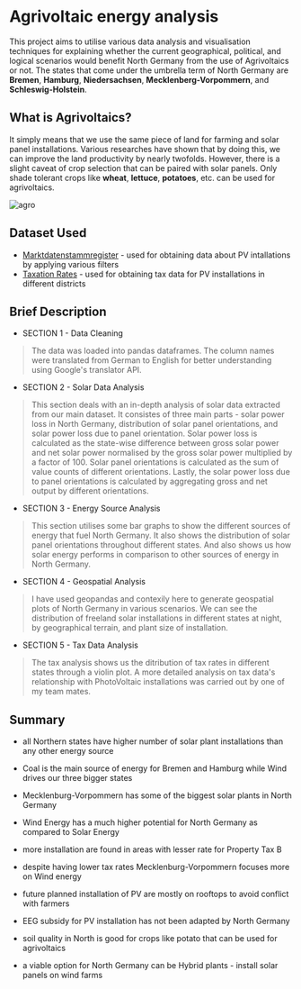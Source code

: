 <h1> Agrivoltaic energy analysis</h1>

This project aims to utilise various data analysis and visualisation techniques for explaining whether the current geographical, political, and logical scenarios 
would benefit North Germany from the use of Agrivoltaics or not. The states that come under the umbrella term of North Germany are **Bremen**, **Hamburg**, 
**Niedersachsen**, **Mecklenberg-Vorpommern**, and **Schleswig-Holstein**.

## What is Agrivoltaics?

It simply means that we use the same piece of land for farming and solar panel installations. Various researches have shown that by doing this, we can improve 
the land productivity by nearly twofolds. However, there is a slight caveat of crop selection that can be paired with solar panels. Only shade tolerant crops like **wheat**, **lettuce**, **potatoes**, etc. can be used for agrivoltaics.

![agro](https://metsolar.eu/blog/wp-content/uploads/2018/04/3-1.jpg)

## Dataset Used

* [Marktdatenstammregister](https://www.marktstammdatenregister.de/MaStR) - used for obtaining data about PV intallations by applying various filters
* [Taxation Rates](https://www.dihk.de/de/themen-und-positionen/wirtschaftspolitik/steuer-und-finanzpolitik/hebesaetze-56878) - used for obtaining tax data for 
PV installations in different districts

## Brief Description

* SECTION 1 - Data Cleaning
> The data was loaded into pandas dataframes. The column names were translated from German to English for better understanding using Google's translator API. 

* SECTION 2 - Solar Data Analysis
> This section deals with an in-depth analysis of solar data extracted from our main dataset. It consistes of three main parts - solar power loss in North
Germany, distribution of solar panel orientations, and solar power loss due to panel orientation. Solar power loss is calculated as the state-wise difference between gross solar power and net solar power normalised by the gross solar power multiplied by a factor of 100. Solar panel orientations is 
calculated as the sum of value counts of different orientations. Lastly, the solar power loss due to panel orientations is calculated by aggregating gross
and net output by different orientations.

* SECTION 3 - Energy Source Analysis
> This section utilises some bar graphs to show the different sources of energy that fuel North Germany. It also shows the distribution of solar panel 
orientations throughout different states. And also shows us how solar energy performs in comparison to other sources of energy in North Germany.

* SECTION 4 - Geospatial Analysis
> I have used geopandas and contexily here to generate geospatial plots of North Germany in various scenarios. We can see the distribution of freeland solar installations in different states at night, by geographical terrain, and plant size of installation.

* SECTION 5 - Tax Data Analysis
> The tax analysis shows us the ditribution of tax rates in different states through a violin plot. A more detailed analysis on tax data's relationship with PhotoVoltaic installations was carried out by one of my team mates.

## Summary

* all Northern states have higher number of solar plant installations than any other energy source

* Coal is the main source of energy for Bremen and Hamburg while Wind drives our three bigger states

* Mecklenburg-Vorpommern has some of the biggest solar plants in North Germany

* Wind Energy has a much higher potential for North Germany as compared to Solar Energy 

* more installation are found in areas with lesser rate for Property Tax B

* despite having lower tax rates Mecklenburg-Vorpommern focuses more on Wind energy

* future planned installation of PV are mostly on rooftops to avoid conflict with farmers

* EEG subsidy for PV installation has not been adapted by North Germany

* soil quality in North is good for crops like potato that can be used for agrivoltaics

* a viable option for North Germany can be Hybrid plants - install solar panels on wind farms
